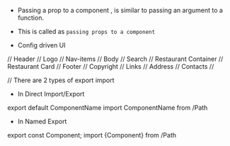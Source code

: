 - Passing a prop to a component , is similar to passing an argument to a function.
- This is called as `passing props to a component`

- Config driven UI

// Header
// Logo
// Nav-items
// Body
// Search
// Restaurant Container
// Restaurant Card
// Footer
// Copyright
// Links
// Address
// Contacts
//

// There are 2 types of export import

- In Direct Import/Export

export default ComponentName
import ComponentName from /Path

- In Named Export

export const Component;
import {Component} from /Path
